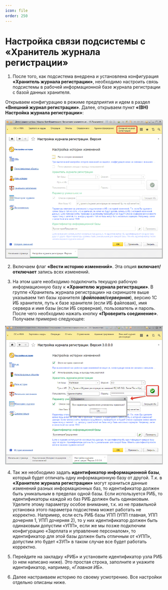 ```yaml
---
icon: file
order: 250
---
```


# Настройка связи подсистемы с «Хранитель журнала регистрации»  

1) После того, как подсистема внедрена и установлена конфигурация **«Хранитель журнала регистрации»**, необходимо настроить связь подсистемы в рабочей информационной базе журнала регистрации с базой данных хранителя.

Открываем конфигурацию в режиме предприятия и идем в раздел **«Внешний журнал регистрации»**. Далее, открываем пункт **«(ВН) Настройка журнала регистрации»**:

![Настройка связи подсистемы](static/01_НастройекаСвязиПодсистемы.png)

2) Включаем флаг **«Вести историю изменений»**. Эта опция **включает/отключает** запись всех изменений.

3) На этом шаге необходимо подключить текущую рабочую информационную базу к **«Хранителю журнала регистрации»**. В группе «Хранитель журнала регистрации» на скриншоте выше указываем тип базы хранителя (***файловая/серверная***), версию 1С ИБ хранителя, путь к базе хранителя (если ИБ файловая), имя сервера и имя базы (если ИБ серверная), пользователь и пароль. После чего необходимо нажать кнопку **«Проверить соединение»**. Получаем примерно следующее:

![Настройка связи подсистемы](static/02_НастройекаСвязиПодсистемы.png)

4) Так же необходимо задать **идентификатор информационной базы**, который будет отличать одну информационную базу от другой. Т.к. в **«Хранителе журнала регистрации»** могут храниться данные изменений разных информационных баз, то идентификатор должен быть уникальным в пределах одной базы. Если используется РИБ, то идентификаторы каждой из баз РИБ должен быть одинаковым. Уделите этому параметру особое внимание, т.к. из не правильной установка этого параметра подсистема может работать не корректно. Например, если есть РИБ базы УПП (УПП главная, УПП дочерняя 1, УПП дочерняя 2), то у них идентификатор должен быть одинаковым допустим «УПП», если же мы позже подключим конфигурацию «Зарплата и управление персоналом», то идентификатор для этой базы должен быть отличным от «УПП», допустим это будет «ЗУП» в таком случае все будет работать корректно.

5) Перейдите на закладку «РИБ» и установите идентификатор узла РИБ (о нем написано ниже). Это простая строка, заполните и укажите идентификатор, например, *«Главная ИБ»*.

6) Далее настраиваем историю по своему усмотрению. Все настройки отдельно описаны ниже.

